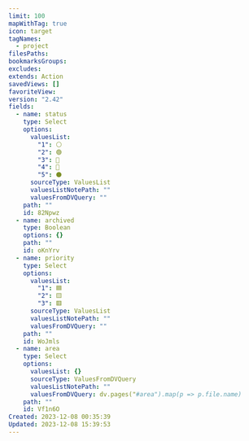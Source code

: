 ```yaml
---
limit: 100
mapWithTag: true
icon: target
tagNames:
  - project
filesPaths: 
bookmarksGroups: 
excludes: 
extends: Action
savedViews: []
favoriteView: 
version: "2.42"
fields:
  - name: status
    type: Select
    options:
      valuesList:
        "1": ⚪
        "2": 🟢
        "3": 🔴
        "4": 🔵
        "5": ⚫
      sourceType: ValuesList
      valuesListNotePath: ""
      valuesFromDVQuery: ""
    path: ""
    id: 82Npwz
  - name: archived
    type: Boolean
    options: {}
    path: ""
    id: oKnYrv
  - name: priority
    type: Select
    options:
      valuesList:
        "1": 🟦
        "2": 🟨
        "3": 🟥
      sourceType: ValuesList
      valuesListNotePath: ""
      valuesFromDVQuery: ""
    path: ""
    id: WoJmls
  - name: area
    type: Select
    options:
      valuesList: {}
      sourceType: ValuesFromDVQuery
      valuesListNotePath: ""
      valuesFromDVQuery: dv.pages("#area").map(p => p.file.name)
    path: ""
    id: Vf1n6O
Created: 2023-12-08 00:35:39
Updated: 2023-12-08 15:39:53
---
```

